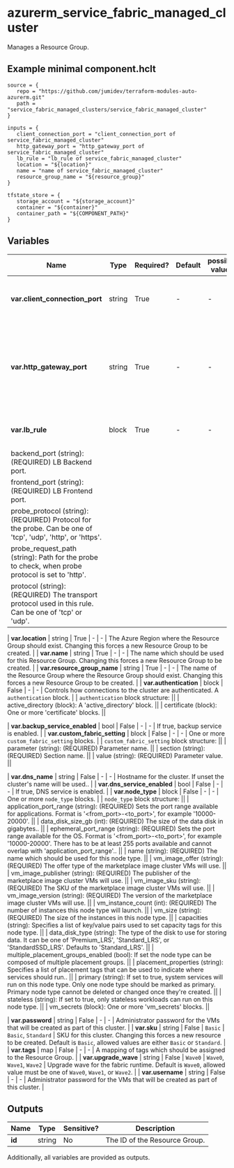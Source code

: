 # azurerm_service_fabric_managed_cluster

Manages a Resource Group.

## Example minimal component.hclt

```hcl
source = {
   repo = "https://github.com/jumidev/terraform-modules-auto-azurerm.git" 
   path = "service_fabric_managed_clusters/service_fabric_managed_cluster" 
}

inputs = {
   client_connection_port = "client_connection_port of service_fabric_managed_cluster" 
   http_gateway_port = "http_gateway_port of service_fabric_managed_cluster" 
   lb_rule = "lb_rule of service_fabric_managed_cluster" 
   location = "${location}" 
   name = "name of service_fabric_managed_cluster" 
   resource_group_name = "${resource_group}" 
}

tfstate_store = {
   storage_account = "${storage_account}" 
   container = "${container}" 
   container_path = "${COMPONENT_PATH}" 
}

```

## Variables

| Name | Type | Required? |  Default  |  possible values |  Description |
| ---- | ---- | --------- |  ----------- | ----------- | ----------- |
| **var.client_connection_port** | string | True | -  |  -  |  Port to use when connecting to the cluster. | 
| **var.http_gateway_port** | string | True | -  |  -  |  Port that should be used by the Service Fabric Explorer to visualize applications and cluster status. | 
| **var.lb_rule** | block | True | -  |  -  |  One or more `lb_rule` blocks. | | `lb_rule` block structure: || 
|   backend_port (string): (REQUIRED) LB Backend port. ||
|   frontend_port (string): (REQUIRED) LB Frontend port. ||
|   probe_protocol (string): (REQUIRED) Protocol for the probe. Can be one of 'tcp', 'udp', 'http', or 'https'. ||
|   probe_request_path (string): Path for the probe to check, when probe protocol is set to 'http'. ||
|   protocol (string): (REQUIRED) The transport protocol used in this rule. Can be one of 'tcp' or 'udp'. ||

| **var.location** | string | True | -  |  -  |  The Azure Region where the Resource Group should exist. Changing this forces a new Resource Group to be created. | 
| **var.name** | string | True | -  |  -  |  The name which should be used for this Resource Group. Changing this forces a new Resource Group to be created. | 
| **var.resource_group_name** | string | True | -  |  -  |  The name of the Resource Group where the Resource Group should exist. Changing this forces a new Resource Group to be created. | 
| **var.authentication** | block | False | -  |  -  |  Controls how connections to the cluster are authenticated. A `authentication` block. | | `authentication` block structure: || 
|   active_directory (block): A 'active_directory' block. ||
|   certificate (block): One or more 'certificate' blocks. ||

| **var.backup_service_enabled** | bool | False | -  |  -  |  If true, backup service is enabled. | 
| **var.custom_fabric_setting** | block | False | -  |  -  |  One or more `custom_fabric_setting` blocks. | | `custom_fabric_setting` block structure: || 
|   parameter (string): (REQUIRED) Parameter name. ||
|   section (string): (REQUIRED) Section name. ||
|   value (string): (REQUIRED) Parameter value. ||

| **var.dns_name** | string | False | -  |  -  |  Hostname for the cluster. If unset the cluster's name will be used.. | 
| **var.dns_service_enabled** | bool | False | -  |  -  |  If true, DNS service is enabled. | 
| **var.node_type** | block | False | -  |  -  |  One or more `node_type` blocks. | | `node_type` block structure: || 
|   application_port_range (string): (REQUIRED) Sets the port range available for applications. Format is '<from_port>-<to_port>', for example '10000-20000'. ||
|   data_disk_size_gb (int): (REQUIRED) The size of the data disk in gigabytes.. ||
|   ephemeral_port_range (string): (REQUIRED) Sets the port range available for the OS. Format is '<from_port>-<to_port>', for example '10000-20000'. There has to be at least 255 ports available and cannot overlap with 'application_port_range'.. ||
|   name (string): (REQUIRED) The name which should be used for this node type. ||
|   vm_image_offer (string): (REQUIRED) The offer type of the marketplace image cluster VMs will use. ||
|   vm_image_publisher (string): (REQUIRED) The publisher of the marketplace image cluster VMs will use. ||
|   vm_image_sku (string): (REQUIRED) The SKU of the marketplace image cluster VMs will use. ||
|   vm_image_version (string): (REQUIRED) The version of the marketplace image cluster VMs will use. ||
|   vm_instance_count (int): (REQUIRED) The number of instances this node type will launch. ||
|   vm_size (string): (REQUIRED) The size of the instances in this node type. ||
|   capacities (string): Specifies a list of key/value pairs used to set capacity tags for this node type. ||
|   data_disk_type (string): The type of the disk to use for storing data. It can be one of 'Premium_LRS', 'Standard_LRS', or 'StandardSSD_LRS'. Defaults to 'Standard_LRS'. ||
|   multiple_placement_groups_enabled (bool): If set the node type can be composed of multiple placement groups. ||
|   placement_properties (string): Specifies a list of placement tags that can be used to indicate where services should run.. ||
|   primary (string): If set to true, system services will run on this node type. Only one node type should be marked as primary. Primary node type cannot be deleted or changed once they're created. ||
|   stateless (string): If set to true, only stateless workloads can run on this node type. ||
|   vm_secrets (block): One or more 'vm_secrets' blocks. ||

| **var.password** | string | False | -  |  -  |  Administrator password for the VMs that will be created as part of this cluster. | 
| **var.sku** | string | False | `Basic`  |  `Basic`, `Standard`  |  SKU for this cluster. Changing this forces a new resource to be created. Default is `Basic`, allowed values are either `Basic` or `Standard`. | 
| **var.tags** | map | False | -  |  -  |  A mapping of tags which should be assigned to the Resource Group. | 
| **var.upgrade_wave** | string | False | `Wave0`  |  `Wave0`, `Wave1`, `Wave2`  |  Upgrade wave for the fabric runtime. Default is `Wave0`, allowed value must be one of `Wave0`, `Wave1`, or `Wave2`. | 
| **var.username** | string | False | -  |  -  |  Administrator password for the VMs that will be created as part of this cluster. | 



## Outputs

| Name | Type | Sensitive? | Description |
| ---- | ---- | --------- | --------- |
| **id** | string | No  | The ID of the Resource Group. | 

Additionally, all variables are provided as outputs.
